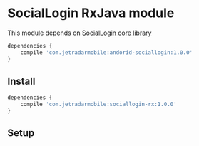 # SocialLogin RxJava module

This module depends on [SocialLogin core library][sociallogin-core]

```Groovy
dependencies {
    compile 'com.jetradarmobile:andorid-sociallogin:1.0.0'
}
```

## Install

```Groovy
dependencies {
    compile 'com.jetradarmobile:sociallogin-rx:1.0.0'
}
```

## Setup




[sociallogin-core]: https://github.com/KosyanMedia/android-sociallogin